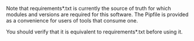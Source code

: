 Note that requirements*.txt is currently the source of truth for which modules and versions are
required for this software. The Pipfile is provided as a convenience for users of tools that
consume one.

You should verify that it is equivalent to requirements*.txt before using it.

